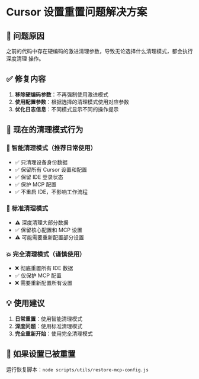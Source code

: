 # Cursor 设置重置问题解决方案

## 🚨 问题原因

之前的代码中存在硬编码的激进清理参数，导致无论选择什么清理模式，都会执行深度清理
操作。

## ✅ 修复内容

1. **移除硬编码参数**：不再强制使用激进模式
2. **使用配置参数**：根据选择的清理模式使用对应参数
3. **优化日志信息**：不同模式显示不同的操作提示

## 🎯 现在的清理模式行为

### 🧠 智能清理模式（推荐日常使用）

- ✅ 只清理设备身份数据
- ✅ 保留所有 Cursor 设置和配置
- ✅ 保留 IDE 登录状态
- ✅ 保护 MCP 配置
- ✅ 不重启 IDE，不影响工作流程

### 🔧 标准清理模式

- ⚠️ 深度清理大部分数据
- ✅ 保留核心配置和 MCP 设置
- ⚠️ 可能需要重新配置部分设置

### 💥 完全清理模式（谨慎使用）

- ❌ 彻底重置所有 IDE 数据
- ✅ 仅保护 MCP 配置
- ❌ 需要重新配置所有设置

## 💡 使用建议

1. **日常重置**：使用智能清理模式
2. **深度问题**：使用标准清理模式
3. **完全重新开始**：使用完全清理模式

## 🔧 如果设置已被重置

运行恢复脚本：`node scripts/utils/restore-mcp-config.js`
